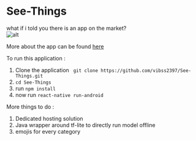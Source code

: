 # See-Things

what if i told you there is an app on the market?   
![alt](https://vibss2397.github.io/img/seething/jianyang.jpg)   

More about the app can be found [here](https://vibss2397.github.io/project/template.html?name=shazam)   

To run this application :

1. Clone the application ``` git clone https://github.com/vibss2397/See-Things.git```   
2. ```cd See-Things```   
3. run ```npm install```   
4. now run ```react-native run-android``` 

More things to do : 
1. Dedicated hosting solution  
2. Java wrapper around tf-lite to directly run model offline
3. emojis for every category  



